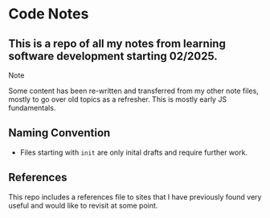 # Code Notes

## This is a repo of all my notes from learning software development starting 02/2025.

> [!NOTE]
> Some content has been re-written and transferred from my other note files, mostly to go over old topics as a refresher. This is mostly early JS fundamentals.

## Naming Convention

* Files starting with `init` are only inital drafts and require further work.

## References

This repo includes a references file to sites that I have previously found very useful and would like to revisit at some point.
